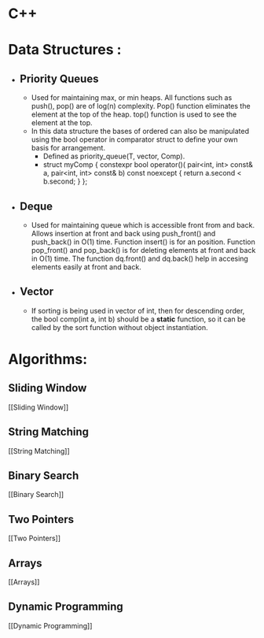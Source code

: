 # C++
# Data Structures :
- ## Priority Queues 
	- Used for maintaining max, or min heaps. All functions such as push(), pop() are of log(n) complexity. Pop() function eliminates the element at the top of the heap. top() function is used to see the element at the top.
	- In this data structure the bases of ordered can also be manipulated using the bool operator in comparator struct to define your own basis for arrangement.
		- Defined as priority_queue(T, vector<T>, Comp).
		- struct myComp {
		    constexpr bool operator()(
		        pair<int, int> const& a,
		        pair<int, int> const& b)
		        const noexcept
		    {
		        return a.second < b.second;
		    }
		};
- ## Deque
	- Used for maintaining queue which is accessible front from and back. Allows insertion at front and back using push_front() and push_back() in O(1) time. Function insert() is for an position.  Function pop_front() and pop_back() is for deleting elements at front and back in O(1) time. The function dq.front() and dq.back() help in accesing elements easily at front and back.
- ## Vector
	- If sorting is being used in vector of int, then for descending order, the bool comp(int a, int b) should be a **static** function, so it can be called by the sort function without object instantiation. 

# Algorithms: 
## Sliding Window
[[Sliding Window]]

## String Matching
[[String Matching]]

## Binary Search
[[Binary Search]]

## Two Pointers
[[Two Pointers]]

## Arrays
[[Arrays]]

## Dynamic Programming
[[Dynamic Programming]]

